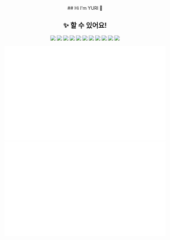 
<div align="center">
## Hi I'm YURI 👋

## ✨ 할 수 있어요!
<img src="https://img.shields.io/badge/java-007396?style=flat-square&logo=java&logoColor=white"/>
<img src="https://img.shields.io/badge/Node.js-339933?style=flat-square&logo=Node.js&logoColor=white"/>
<img src="https://img.shields.io/badge/Spring-6DB33F?style=flat-square&logo=Spring&logoColor=white"/>
<img src="https://img.shields.io/badge/C-A8B9CC?style=flat-square&logo=C&logoColor=white"/>

<img src="https://img.shields.io/badge/styled components-DB7093?style=flat-square&logo=styled-components&logoColor=white"/>
<img src="https://img.shields.io/badge/React-61DAFB?style=flat-square&logo=React&logoColor=black"/>


<img src="https://img.shields.io/badge/Docker-2496ED?style=flat-square&logo=Docker&logoColor=white"/>
<img src="https://img.shields.io/badge/Amazon AWS-232F3E?style=flat-square&logo=amazonaws&logoColor=white"/>

<img src="https://img.shields.io/badge/Git-F05032?style=flat-square&logo=git&logoColor=white"/>
<img src="https://img.shields.io/badge/GitHub-181717?style=flat-square&logo=GitHub&logoColor=white"/>


<img src="https://img.shields.io/badge/MySQL-4479A1?style=flat-square&logo=MySQL&logoColor=white"/>


![GitHub Stats](https://github.com/Hyouzl/github-stats-transparent/blob/output/generated/overview.svg)
![GitHub Stats](https://github.com/Hyouzl/github-stats-transparent/blob/output/generated/languages.svg)
</div>
